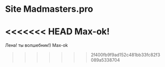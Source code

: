 # Site Madmasters.pro
<<<<<<< HEAD
Max-ok!
=======

Лена! ты волшебник!)
Max-ok
>>>>>>> 2f400fb9f9ad152c481bb33fc82f3089a5338704

